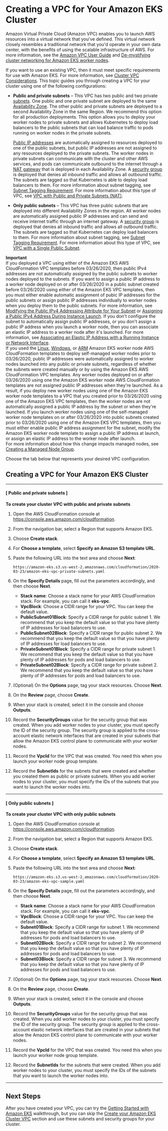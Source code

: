 # Creating a VPC for Your Amazon EKS Cluster<a name="create-public-private-vpc"></a>

Amazon Virtual Private Cloud \(Amazon VPC\) enables you to launch AWS resources into a virtual network that you've defined\. This virtual network closely resembles a traditional network that you'd operate in your own data center, with the benefits of using the scalable infrastructure of AWS\. For more information, see the [Amazon VPC User Guide](https://docs.aws.amazon.com/vpc/latest/userguide/) and [De\-mystifying cluster networking for Amazon EKS worker nodes](http://aws.amazon.com/blogs/containers/de-mystifying-cluster-networking-for-amazon-eks-worker-nodes)\.

If you want to use an existing VPC, then it must meet specific requirements for use with Amazon EKS\. For more information, see [Cluster VPC Considerations](network_reqs.md)\. This topic guides you through creating a VPC for your cluster using one of the following configurations:
+ **Public and private subnets** – This VPC has two public and two private [subnets](https://docs.aws.amazon.com/vpc/latest/userguide/VPC_Subnets.html)\. One public and one private subnet are deployed to the same [Availability Zone](https://docs.aws.amazon.com/AWSEC2/latest/UserGuide/using-regions-availability-zones.html#concepts-regions-availability-zones)\. The other public and private subnets are deployed to a second Availability Zone in the same Region\. We recommend this option for all production deployments\. This option allows you to deploy your worker nodes to private subnets and allows Kubernetes to deploy load balancers to the public subnets that can load balance traffic to pods running on worker nodes in the private subnets\.

  [Public IP addresses](https://docs.aws.amazon.com/vpc/latest/userguide/vpc-ip-addressing.html#vpc-public-ipv4-addresses) are automatically assigned to resources deployed to one of the public subnets, but public IP addresses are not assigned to any resources deployed to the private subnets\. The worker nodes in private subnets can communicate with the cluster and other AWS services, and pods can communicate outbound to the internet through a [NAT gateway](https://docs.aws.amazon.com/vpc/latest/userguide/vpc-nat-gateway.html) that is deployed in each Availability Zone\. A [security group](https://docs.aws.amazon.com/vpc/latest/userguide/VPC_SecurityGroups.html) is deployed that denies all inbound traffic and allows all outbound traffic\. The subnets are tagged so that Kubernetes is able to deploy load balancers to them\. For more information about subnet tagging, see [Subnet Tagging Requirement](network_reqs.md#vpc-subnet-tagging)\. For more information about this type of VPC, see [VPC with Public and Private Subnets \(NAT\)](https://docs.aws.amazon.com/vpc/latest/userguide/VPC_Scenario2.html)\.
+ **Only public subnets** – This VPC has three public subnets that are deployed into different Availability Zones in the region\. All worker nodes are automatically assigned public IP addresses and can send and receive internet traffic through an internet gateway\. A [security group](https://docs.aws.amazon.com/vpc/latest/userguide/VPC_SecurityGroups.html) is deployed that denies all inbound traffic and allows all outbound traffic\. The subnets are tagged so that Kubernetes can deploy load balancers to them\. For more information about subnet tagging, see [Subnet Tagging Requirement](network_reqs.md#vpc-subnet-tagging)\. For more information about this type of VPC, see [VPC with a Single Public Subnet](https://docs.aws.amazon.com/vpc/latest/userguide/VPC_Scenario1.html)\.

**Important**  
If you deployed a VPC using either of the Amazon EKS AWS CloudFormation VPC templates before 03/26/2020, then public IPv4 addresses are not automatically assigned by the public subnets to worker nodes deployed to the subnets\. If you want to assign a public IP address to a worker node deployed on or after 03/26/2020 in a public subnet created before 03/26/2020 using either of the Amazon EKS VPC templates, then you must either enable automatic assignment of pubic IP addresses for the public subnets or assign public IP addresses individually to worker nodes when you deploy them to the public subnets\. For more information, see [Modifying the Public IPv4 Addressing Attribute for Your Subnet](https://docs.aws.amazon.com/vpc/latest/userguide/vpc-ip-addressing.html#subnet-public-ip) or [Assigning a Public IPv4 Address During Instance Launch](https://docs.aws.amazon.com/vpc/latest/userguide/vpc-ip-addressing.html#vpc-public-ip)\. If you don't configure the subnet to automatically assign public IP addresses, or you don't assign a public IP address when you launch a worker node, then you can associate an elastic IP address to a worker node after it's launched\. For more information, see [Associating an Elastic IP Address with a Running Instance or Network Interface](https://docs.aws.amazon.com/AWSEC2/latest/UserGuide/elastic-ip-addresses-eip.html#using-instance-addressing-eips-associating)\.   
If you used the [Linux](cfn-s3-bucket-url;amazon-eks-nodegroup.yaml),  [Windows](cfn-s3-bucket-url;amazon-eks-windows-nodegroup.yaml), or [ARM](cfn-s3-bucket-url;amazon-eks-arm-nodegroup.yaml) Amazon EKS worker node AWS CloudFormation templates to deploy self\-managed worker nodes prior to 03/26/2020, public IP addresses were automatically assigned to worker nodes launched into any public or private subnets, regardless of whether the subnets were created manually or by using the Amazon EKS AWS CloudFormation VPC templates\. Any worker nodes deployed on or after 03/26/2020 using one the Amazon EKS worker node AWS CloudFormation templates are not assigned public IP addresses when they're launched\. As a result, if you deploy new worker nodes using one of the Amazon EKS worker node templates to a VPC that you created prior to 03/26/2020 using one of the Amazon EKS VPC templates, then the worker nodes are not automatically assigned a public IP address by the subnet or when they're launched\. If you launch worker nodes using one of the self\-managed worker node templates on or after 03/26/2020 into public subnets created prior to 03/26/2020 using one of the Amazon EKS VPC templates, then you must either enable public IP address assignment for the subnet, modify the Amazon EKS worker node template to assign a public IP address at launch, or assign an elastic IP address to the worker node after launch\.  
For more information about how this change impacts managed nodes, see [Creating a Managed Node Group](https://docs.aws.amazon.com/eks/latest/userguide/create-managed-node-group.html)\.

Choose the tab below that represents your desired VPC configuration\.

## Creating a VPC for Your Amazon EKS Cluster<a name="create-vpc"></a>

------
#### [ Public and private subnets ]

**To create your cluster VPC with public and private subnets**

1. Open the AWS CloudFormation console at [https://console\.aws\.amazon\.com/cloudformation](https://console.aws.amazon.com/cloudformation/)\.

1. From the navigation bar, select a Region that supports Amazon EKS\.

1. Choose **Create stack**\.

1. For **Choose a template**, select **Specify an Amazon S3 template URL**\.

1. Paste the following URL into the text area and choose **Next**:

   ```
   https://amazon-eks.s3.us-west-2.amazonaws.com/cloudformation/2020-03-23/amazon-eks-vpc-private-subnets.yaml
   ```

1. On the **Specify Details** page, fill out the parameters accordingly, and then choose **Next**\.
   + **Stack name**: Choose a stack name for your AWS CloudFormation stack\. For example, you can call it **eks\-vpc**\.
   + **VpcBlock**: Choose a CIDR range for your VPC\. You can keep the default value\.
   + **PublicSubnet01Block**: Specify a CIDR range for public subnet 1\. We recommend that you keep the default value so that you have plenty of IP addresses for load balancers to use\.
   + **PublicSubnet02Block**: Specify a CIDR range for public subnet 2\. We recommend that you keep the default value so that you have plenty of IP addresses for load balancers to use\.
   + **PrivateSubnet01Block**: Specify a CIDR range for private subnet 1\. We recommend that you keep the default value so that you have plenty of IP addresses for pods and load balancers to use\.
   + **PrivateSubnet02Block**: Specify a CIDR range for private subnet 2\. We recommend that you keep the default value so that you have plenty of IP addresses for pods and load balancers to use\.

1. \(Optional\) On the **Options** page, tag your stack resources\. Choose **Next**\.

1. On the **Review** page, choose **Create**\.

1. When your stack is created, select it in the console and choose **Outputs**\.

1. Record the **SecurityGroups** value for the security group that was created\. When you add worker nodes to your cluster, you must specify the ID of the security group\. The security group is applied to the cross\-account elastic network interfaces that are created in your subnets that allow the Amazon EKS control plane to communicate with your worker nodes\.

1. Record the **VpcId** for the VPC that was created\. You need this when you launch your worker node group template\.

1. Record the **SubnetIds** for the subnets that were created and whether you created them as public or private subnets\. When you add worker nodes to your cluster, you must specify the IDs of the subnets that you want to launch the worker nodes into\.

------
#### [ Only public subnets ]

**To create your cluster VPC with only public subnets**

1. Open the AWS CloudFormation console at [https://console\.aws\.amazon\.com/cloudformation](https://console.aws.amazon.com/cloudformation/)\.

1. From the navigation bar, select a Region that supports Amazon EKS\.

1. Choose **Create stack**\.

1. For **Choose a template**, select **Specify an Amazon S3 template URL**\.

1. Paste the following URL into the text area and choose **Next**:

   ```
   https://amazon-eks.s3.us-west-2.amazonaws.com/cloudformation/2020-03-23/amazon-eks-vpc-sample.yaml
   ```

1. On the **Specify Details** page, fill out the parameters accordingly, and then choose **Next**\.
   + **Stack name**: Choose a stack name for your AWS CloudFormation stack\. For example, you can call it **eks\-vpc**\.
   + **VpcBlock**: Choose a CIDR range for your VPC\. You can keep the default value\.
   + **Subnet01Block**: Specify a CIDR range for subnet 1\. We recommend that you keep the default value so that you have plenty of IP addresses for pods and load balancers to use\.
   + **Subnet02Block**: Specify a CIDR range for subnet 2\. We recommend that you keep the default value so that you have plenty of IP addresses for pods and load balancers to use\.
   + **Subnet03Block**: Specify a CIDR range for subnet 3\. We recommend that you keep the default value so that you have plenty of IP addresses for pods and load balancers to use\.

1. \(Optional\) On the **Options** page, tag your stack resources\. Choose **Next**\.

1. On the **Review** page, choose **Create**\.

1. When your stack is created, select it in the console and choose **Outputs**\.

1. Record the **SecurityGroups** value for the security group that was created\. When you add worker nodes to your cluster, you must specify the ID of the security group\. The security group is applied to the cross\-account elastic network interfaces that are created in your subnets that allow the Amazon EKS control plane to communicate with your worker nodes\.

1. Record the **VpcId** for the VPC that was created\. You need this when you launch your worker node group template\.

1. Record the **SubnetIds** for the subnets that were created\. When you add worker nodes to your cluster, you must specify the IDs of the subnets that you want to launch the worker nodes into\.

------

## Next Steps<a name="vpc-next-steps"></a>

After you have created your VPC, you can try the [Getting Started with Amazon EKS](getting-started.md) walkthrough, but you can skip the [Create your Amazon EKS Cluster VPC](getting-started-console.md#vpc-create) section and use these subnets and security groups for your cluster\.